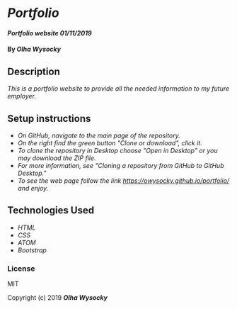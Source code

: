 # _Portfolio_

#### _Portfolio website 01/11/2019_

#### By _**Olha Wysocky**_

## Description

_This is a portfolio website to provide all the needed information to my future employer._

## Setup instructions
* _On GitHub, navigate to the main page of the repository._
* _On the right find the green button "Clone or download", click it._
* _To clone the repository in Desktop choose "Open in Desktop" or you may download the ZIP file._
* _For more information, see "Cloning a repository from GitHub to GitHub Desktop."_
* _To see the web page follow the link https://owysocky.github.io/portfolio/ and enjoy._


## Technologies Used

* _HTML_
* _CSS_
* _ATOM_
* _Bootstrap_

### License
MIT

Copyright (c) 2019 **_Olha Wysocky_**
